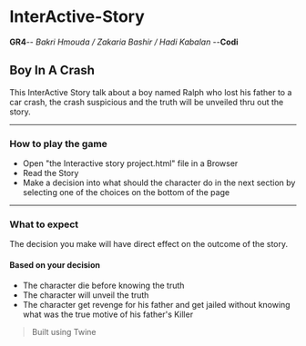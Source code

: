 # InterActive-Story
**GR4**-- *Bakri Hmouda / Zakaria Bashir / Hadi Kabalan* --**Codi**

## Boy In A Crash

This InterActive Story talk about a boy named Ralph who lost his father to a car crash, the crash suspicious and the truth will be unveiled thru out the story.

-----

### How to play the game

- Open "the Interactive story project.html" file in a Browser
- Read the Story
- Make a decision into what should the character do in the next section by selecting one of the choices on the bottom of the page

-----

### What to expect

The decision you make will have direct effect on the outcome of the story.

#### Based on your decision

- The character die before knowing the truth
- The character  will unveil the truth
- The character get revenge for his father and get jailed without knowing what was the true motive of his father's Killer


  
    
      

>Built using Twine
